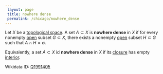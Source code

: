 ```yaml
---
 layout: page
 title: nowhere dense
 permalink: /chicago/nowhere_dense
---
```

Let $X$ be a [topological space](https://defsmath.github.io/DefsMath/topological_space). A set $A\subset X$ is **nowhere dense** in $X$ if for every nonempty [open](https://defsmath.github.io/DefsMath/open) subset $G\subset X$, there exists a nonempty [open](https://defsmath.github.io/DefsMath/open) subset $H\subset G$ such that $A\cap H=\emptyset$.

Equivalently, a set $A\subset X$ id **nowhere dense** in $X$ if its [closure](https://defsmath.github.io/DefsMath/closure) has empty [interior](https://defsmath.github.io/DefsMath/interior).

Wikidata ID: [Q1991405](https://www.wikidata.org/wiki/Q1991405)